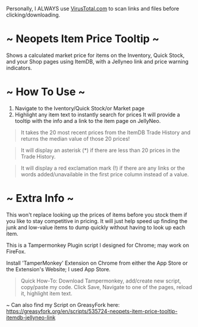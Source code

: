 Personally, I ALWAYS use [VirusTotal.com](https://www.virustotal.com/gui/home/url) to scan links and files before clicking/downloading.


# ~ Neopets Item Price Tooltip ~

Shows a calculated market price for items on the Inventory, Quick Stock, and your Shop pages using ItemDB, with a Jellyneo link and price warning indicators.


# ~ How To Use ~

1) Navigate to the Iventory/Quick Stock/or Market page
2) Highlight any item text to instantly search for prices
It will provide a tooltip with the info and a link to the item page on JellyNeo.

>It takes the 20 most recent prices from the ItemDB Trade History and returns the median value of those 20 prices!

>It will display an asterisk (*) if there are less than 20 prices in the Trade History.

>It will display a red exclamation mark (!) if there are any links or the words added/unavailable in the first price column instead of a value.

# ~ Extra Info ~

This won't replace looking up the prices of items before you stock them if you like to stay competitive in pricing. It will just help speed up finding the junk and low-value items to dump quickly without having to look up each item.

This is a Tampermonkey Plugin script I designed for Chrome; may work on FireFox.

Install 'TamperMonkey' Extension on Chrome from either the App Store or the Extension's Website; I used App Store.

>Quick How-To: Download Tampermonkey, add/create new script, copy/paste my code. Click Save, Navigate to one of the pages, reload it, highlight item text.

~ Can also find my Script on GreasyFork here: https://greasyfork.org/en/scripts/535724-neopets-item-price-tooltip-itemdb-jellyneo-link
